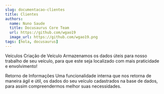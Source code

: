 ```yaml
---
slug: documentacao-clientes
title: Clientes
authors:
  name: Nuno Saude
  title: Docusaurus Core Team
  url: https://github.com/wgao19
  image_url: https://github.com/wgao19.png
tags: [hola, docusaurus]
---
```


Veículos
Criação de Veículo
Armazenamos os dados úteis para nosso trabalho de seu veículo, para que este seja localizado com mais praticidade e envolvimento!

Retorno de Informações
Uma funcionalidade interna que nos retorna de maneira ágil e útil, os dados do seu veículo cadastrados na base de dados, para assim compreendermos melhor suas necessidades.